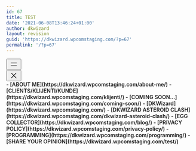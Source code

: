 ```yaml
---
id: 67
title: TEST
date: '2021-06-08T13:46:24+01:00'
author: dkwizard
layout: revision
guid: 'https://dkwizard.wpcomstaging.com/?p=67'
permalink: '/?p=67'
---
```


<nav aria-label="" class="wp-container-31 is-responsive wp-block-navigation" style="font-style:normal; font-weight:600;"><button aria-haspopup="true" aria-label="Open menu" class="wp-block-navigation__responsive-container-open " data-micromodal-trigger="modal-30"><svg aria-hidden="true" focusable="false" height="24" viewbox="0 0 24 24" width="24" xmlns="http://www.w3.org/2000/svg"><rect height="1.5" width="16" x="4" y="7.5"></rect><rect height="1.5" width="16" x="4" y="15"></rect></svg></button><div class="wp-block-navigation__responsive-container  " id="modal-30" style=""><div class="wp-block-navigation__responsive-close" data-micromodal-close="" tabindex="-1"><div aria-label="Menu" class="wp-block-navigation__responsive-dialog"> <button aria-label="Close menu" class="wp-block-navigation__responsive-container-close" data-micromodal-close=""><svg aria-hidden="true" focusable="false" height="24" viewbox="0 0 24 24" width="24" xmlns="http://www.w3.org/2000/svg"><path d="M13 11.8l6.1-6.3-1-1-6.1 6.2-6.1-6.2-1 1 6.1 6.3-6.5 6.7 1 1 6.5-6.6 6.5 6.6 1-1z"></path></svg></button><div class="wp-block-navigation__responsive-container-content" id="modal-30-content">- [ABOUT ME](https://dkwizard.wpcomstaging.com/about-me/)
- [CLIENTS/KLIJENTI/KUNDE](https://dkwizard.wpcomstaging.com/klijenti/)
- [COMING SOON…](https://dkwizard.wpcomstaging.com/coming-soon/)
- [DKWizard](https://dkwizard.wpcomstaging.com/)
- [DKWIZARD ASTEROID CLASH](https://dkwizard.wpcomstaging.com/dkwizard-asteroid-clash/)
- [EGG COLLECTOR](https://dkwizard.wpcomstaging.com/blog/)
- [PRIVACY POLICY](https://dkwizard.wpcomstaging.com/privacy-policy/)
- [PROGRAMMING](https://dkwizard.wpcomstaging.com/programming/)
- [SHARE YOUR OPINION](https://dkwizard.wpcomstaging.com/test/)

</div> </div> </div></div></nav><div class="align crowdsignal-poll-wrapper" data-crowdsignal-poll="{"pollId":"9cd76486-0e97-46ef-8f64-81c4b4f339bb","question":"How do you like my page?","answers":[{"text":"Great","answerId":"63b13cc9-6903-4bf3-8815-370f1fcff2f1"},{"text":"Not bad","answerId":"aec0411c-8987-45d5-b091-67ebc7e3b722"},{"text":"Needs improvement","answerId":"33933da6-5b42-450e-9f0b-9e6ee21f5661"}],"confirmMessageType":"custom-text","customConfirmMessage":"Thank you for sharing your opinion!","backgroundColor":"#00a31c","borderColor":"#272323","fontFamily":"arial","isMultipleChoice":false,"note":"","submitButtonLabel":"Submit","borderWidth":2,"borderRadius":0,"hasBoxShadow":false,"hasOneResponsePerComputer":false,"randomizeAnswers":false,"width":100,"pollStatus":"open","closedPollState":"show-results","hideBranding":false,"buttonAlignment":"list","apiPollData":[""]}"></div>